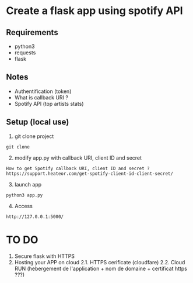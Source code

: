 # Create a flask app using spotify API


## Requirements
- python3
- requests
- flask


## Notes
- Authentification (token)
- What is callback URI ?
- Spotify API (top artists stats)


## Setup (local use)
1. git clone project
```
git clone
```
2. modify app.py with callback URI, client ID and secret
```
How to get Spotify callback URI, client ID and secret ?
https://support.heateor.com/get-spotify-client-id-client-secret/
```
3. launch app
``` 
python3 app.py
```
4. Access
```
http://127.0.0.1:5000/
```

# TO DO
1. Secure flask with HTTPS
2. Hosting your APP on cloud
2.1. HTTPS cerificate (cloudfare)
2.2. Cloud RUN (hebergement de l'application + nom de domaine + certificat https ???)


